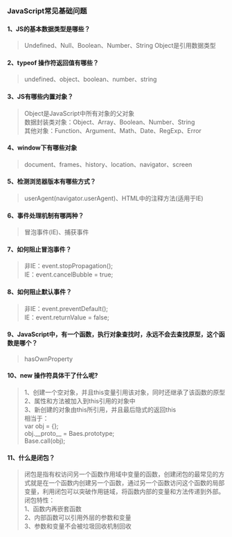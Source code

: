 ### JavaScript常见基础问题

#### 1、JS的基本数据类型是哪些？
> Undefined、Null、Boolean、Number、String
> Object是引用数据类型

#### 2、typeof 操作符返回值有哪些？
> undefined、object、boolean、number、string

#### 3、JS有哪些内置对象？
> Object是JavaScript中所有对象的父对象  
> 数据封装类对象：Object、Array、Boolean、Number、String  
> 其他对象：Function、Argument、Math、Date、RegExp、Error

#### 4、window下有哪些对象
> document、frames、history、location、navigator、screen

#### 5、检测浏览器版本有哪些方式？
> userAgent(navigator.userAgent)、HTML中的注释方法(适用于IE)

#### 6、事件处理机制有哪两种？
> 冒泡事件(IE)、捕获事件

#### 7、如何阻止冒泡事件？
> 非IE：event.stopPropagation();   
> IE：event.cancelBubble = true;

#### 8、如何阻止默认事件？
> 非IE：event.preventDefault();  
> IE：event.returnValue = false;

#### 9、JavaScript中，有一个函数，执行对象查找时，永远不会去查找原型，这个函数是哪个？
> hasOwnProperty

#### 10、new 操作符具体干了什么呢?
> 1、创建一个空对象，并且this变量引用该对象，同时还继承了该函数的原型  
> 2、属性和方法被加入到this引用的对象中  
> 3、新创建的对象由this所引用，并且最后隐式的返回this  
> 相当于：  
> var obj = {};  
> obj.\_\_proto\_\_ = Baes.prototype;  
> Base.call(obj);  

#### 11、什么是闭包？
> 闭包是指有权访问另一个函数作用域中变量的函数，创建闭包的最常见的方式就是在一个函数内创建另一个函数，通过另一个函数访问这个函数的局部变量，利用闭包可以突破作用链域，将函数内部的变量和方法传递到外部。  
> 闭包特性：  
> 1、函数内再嵌套函数  
> 2、内部函数可以引用外层的参数和变量  
> 3、参数和变量不会被垃圾回收机制回收





















